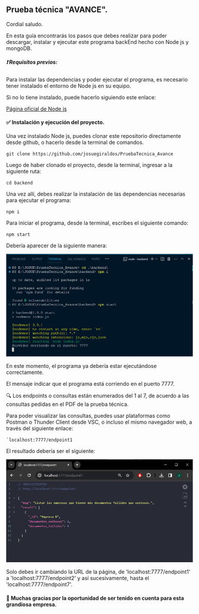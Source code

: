 ## Prueba técnica "AVANCE".

Cordial saludo.

En esta guía encontrarás los pasos que debes realizar para poder descargar, instalar y ejecutar este programa backEnd hecho con Node js y mongoDB.


##### ❗ Requisitos previos:

Para instalar las dependencias y poder ejecutar el programa, es necesario tener instalado el entorno de Node js en su equipo.

Si no lo tiene instalado, puede hacerlo siguiendo este enlace:

[Página oficial de Node js](https://nodejs.org/en/download)


#### ✅ Instalación y ejecución del proyecto.

Una vez instalado Node js, puedes clonar este repositorio directamente desde github, o hacerlo desde la terminal de comandos.

```
git clone https://github.com/josuegiraldos/PruebaTecnica_Avance
```



Luego de haber clonado el proyecto, desde la terminal, ingresar a la siguiente ruta:

```
cd backend
```



Una vez allí, debes realizar la instalación de las dependencias necesarias para ejecutar el programa:

```
npm i
```



Para iniciar el programa, desde la terminal, escribes el siguiente comando:

```
npm start
```


Debería aparecer de la siguiente manera:

![1700272521235](image/README/1700272521235.png)

En este momento, el programa ya debería estar ejecutándose correctamente.

El mensaje indicar que el programa está corriendo en el puerto 7777.


🔍 Los endpoints o consultas están enumerados del 1 al 7, de acuerdo a las consultas pedidas en el PDF de la prueba técnica.

Para poder visualizar las consultas, puedes usar plataformas como Postman o Thunder Client desde VSC, o incluso el mismo navegador web, a través del siguiente enlace:

```
`localhost:7777/endpoint1
```


El resultado debería ser el siguiente:

![1700273037799](image/README/1700273037799.png)


Solo debes ir cambiando la URL de la página, de 'localhost:7777/endpoint1' a 'localhost:7777/endpoint2' y así sucesivamente, hasta el 'localhost:7777/endpoint7'.


#### 🙌 Muchas gracias por la oportunidad de ser tenido en cuenta para esta grandiosa empresa.
